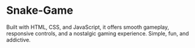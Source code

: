 # Snake-Game
Built with HTML, CSS, and JavaScript, it offers smooth gameplay, responsive controls, and a nostalgic gaming experience. Simple, fun, and addictive.
